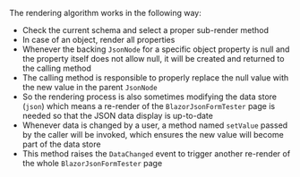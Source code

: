 The rendering algorithm works in the following way:

- Check the current schema and select a proper sub-render method
- In case of an object, render all properties
- Whenever the backing `JsonNode` for a specific object property is null and the property itself does not allow null, it will be created and returned to the calling method
- The calling method is responsible to properly replace the null value with the new value in the parent `JsonNode`
- So the rendering process is also sometimes modifying the data store (`json`) which means a re-render of the `BlazorJsonFormTester` page is needed so that the JSON data display is up-to-date
- Whenever data is changed by a user, a method named `setValue` passed by the caller will be invoked, which ensures the new value will become part of the data store
- This method raises the `DataChanged` event to trigger another re-render of the whole `BlazorJsonFormTester` page